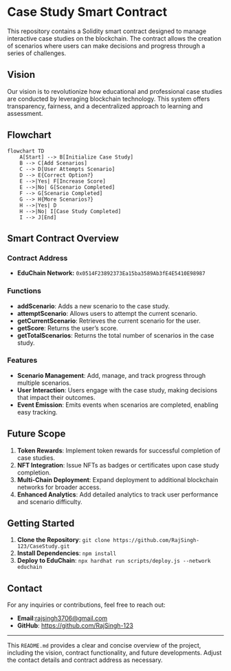 
# **Case Study Smart Contract**

This repository contains a Solidity smart contract designed to manage interactive case studies on the blockchain. The contract allows the creation of scenarios where users can make decisions and progress through a series of challenges.

## **Vision**

Our vision is to revolutionize how educational and professional case studies are conducted by leveraging blockchain technology. This system offers transparency, fairness, and a decentralized approach to learning and assessment.

## **Flowchart**

```mermaid
flowchart TD
    A[Start] --> B[Initialize Case Study]
    B --> C[Add Scenarios]
    C --> D[User Attempts Scenario]
    D --> E{Correct Option?}
    E -->|Yes| F[Increase Score]
    E -->|No| G[Scenario Completed]
    F --> G[Scenario Completed]
    G --> H{More Scenarios?}
    H -->|Yes| D
    H -->|No| I[Case Study Completed]
    I --> J[End]
```

## **Smart Contract Overview**

### **Contract Address**
- **EduChain Network:** `0x0514F23892373Ea15ba3589Ab3fE4E5410E98987`

### **Functions**
- **addScenario**: Adds a new scenario to the case study.
- **attemptScenario**: Allows users to attempt the current scenario.
- **getCurrentScenario**: Retrieves the current scenario for the user.
- **getScore**: Returns the user’s score.
- **getTotalScenarios**: Returns the total number of scenarios in the case study.

### **Features**
- **Scenario Management**: Add, manage, and track progress through multiple scenarios.
- **User Interaction**: Users engage with the case study, making decisions that impact their outcomes.
- **Event Emission**: Emits events when scenarios are completed, enabling easy tracking.

## **Future Scope**

1. **Token Rewards**: Implement token rewards for successful completion of case studies.
2. **NFT Integration**: Issue NFTs as badges or certificates upon case study completion.
3. **Multi-Chain Deployment**: Expand deployment to additional blockchain networks for broader access.
4. **Enhanced Analytics**: Add detailed analytics to track user performance and scenario difficulty.

## **Getting Started**

1. **Clone the Repository**: `git clone https://github.com/RajSingh-123/CaseStudy.git`
2. **Install Dependencies**: `npm install`
3. **Deploy to EduChain**: `npx hardhat run scripts/deploy.js --network educhain`

## **Contact**

For any inquiries or contributions, feel free to reach out:

- **Email**:rajsingh3706@gmail.com
- **GitHub**: https://github.com/RajSingh-123

---

This `README.md` provides a clear and concise overview of the project, including the vision, contract functionality, and future developments. Adjust the contact details and contract address as necessary.
